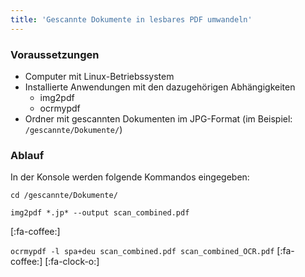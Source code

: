 ```yaml
---
title: 'Gescannte Dokumente in lesbares PDF umwandeln'
---
```


### Voraussetzungen
* Computer mit Linux-Betriebssystem
* Installierte Anwendungen mit den dazugehörigen Abhängigkeiten
	* img2pdf
	* ocrmypdf
* Ordner mit gescannten Dokumenten im JPG-Format (im Beispiel: `/gescannte/Dokumente/`)

### Ablauf
In der Konsole werden folgende Kommandos eingegeben:

`cd /gescannte/Dokumente/`

`img2pdf *.jp* --output scan_combined.pdf`

[:fa-coffee:]

`ocrmypdf -l spa+deu scan_combined.pdf scan_combined_OCR.pdf`
[:fa-coffee:] [:fa-clock-o:]

